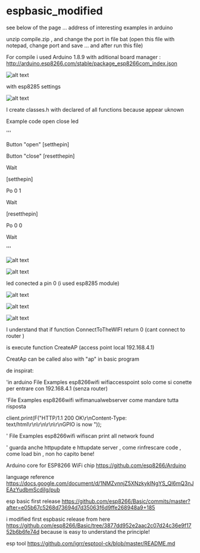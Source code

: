 # espbasic_modified

see below of the page ... address of interesting examples in arduino 

unzip compile.zip , and change the port in file bat (open this file with notepad, change port and save ... and after run this file)

For compile i used Arduino 1.8.9 with aditional board manager : http://arduino.esp8266.com/stable/package_esp8266com_index.json

![alt text](https://github.com/costycnc/espbasic_modified/blob/master/board.jpg)

with esp8285 settings 

![alt text](https://github.com/costycnc/espbasic_modified/blob/master/settings.jpg)


I create classes.h with declared of all functions because appear uknown

Example code open close led
              
'''        

Button "open" [setthepin] 

Button "close" [resetthepin] 

Wait 
 
[setthepin] 

Po 0 1 

Wait 
 
[resetthepin] 

Po 0 0 

Wait 
             
'''        


 

![alt text](https://github.com/costycnc/espbasic_modified/blob/master/button.jpg)

![alt text](https://github.com/costycnc/espbasic_modified/blob/master/telefon.jpg)


led conected a pin 0 (i used esp8285 module)

![alt text](https://github.com/costycnc/espbasic_modified/blob/master/led.jpg)

![alt text](https://github.com/costycnc/espbasic_modified/blob/master/led1.jpg)

![alt text](https://github.com/costycnc/espbasic_modified/blob/master/open.jpg)

I understand that if function ConnectToTheWIFI return 0 (cant connect to router )

is execute function CreateAP (access point local 192.168.4.1) 

CreatAp can be called also with "ap" in basic program

de inspirat:

'in arduino File Examples esp8266wifi wifiaccesspoint  solo come si conette per entrare con 192.168.4.1 (senza router)

'File Examples esp8266wifi wifimanualwebserver come mandare tutta risposta 

client.print(F("HTTP/1.1 200 OK\r\nContent-Type: text/html\r\n\r\n<!DOCTYPE HTML>\r\n<html>\r\nGPIO is now "));
  
'  File Examples esp8266wifi wifiscan  print all network found

' guarda anche httpupdate e httupdate server , come rinfrescare code , come load bin , non ho capito bene!
  
  Arduino core for ESP8266 WiFi chip https://github.com/esp8266/Arduino
  
  language reference https://docs.google.com/document/d/1NMZvnnjZ5XNzkykINgYS_Ql6mQ3nJEAzYudbmScdiIg/pub

esp basic first release https://github.com/esp8266/Basic/commits/master?after=e05b67c5268d73694d7d35063f6d9ffe268948a9+185

i modified first espbasic release from here https://github.com/esp8266/Basic/tree/3877dd952e2aac2c07d24c36e9f1752b6b6fe74d because is easy to understand the principle!

esp tool https://github.com/igrr/esptool-ck/blob/master/README.md 

